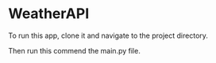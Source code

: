 ﻿# WeatherAPI

To run this app, clone it and navigate to the project directory.

Then run this commend the main.py file.
